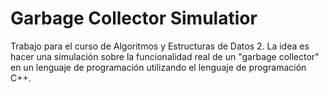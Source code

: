 # Garbage Collector Simulatior
Trabajo para el curso de Algoritmos y Estructuras de Datos 2. La idea es hacer una simulación sobre la funcionalidad real de un "garbage collector" en un lenguaje de programación utilizando el lenguaje de programación C++. 
